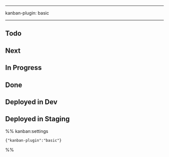 
---

kanban-plugin: basic

---

## Todo

## Next

## In Progress

## Done

## Deployed in Dev

## Deployed in Staging


%% kanban:settings
```
{"kanban-plugin":"basic"}
```
%%